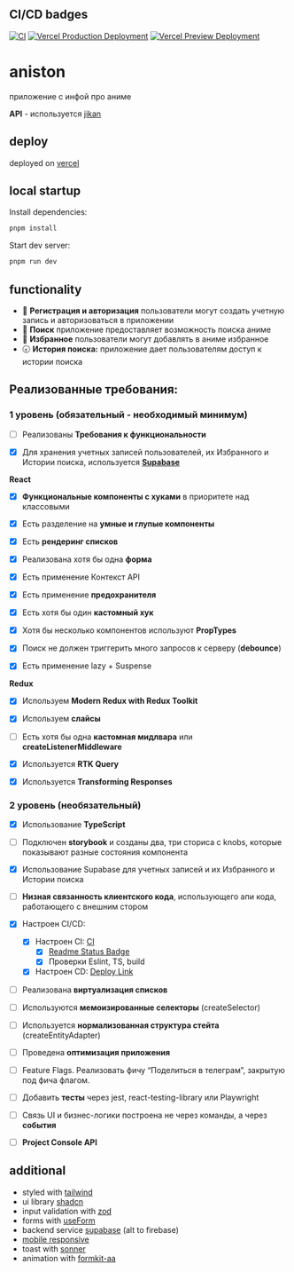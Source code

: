 ## <a id="ci-cd-badges"></a> CI/CD badges
[![CI](https://github.com/neequu/astoning/actions/workflows/ci.yml/badge.svg)](https://github.com/neequu/astoning/actions/workflows/ci.yml)
[![Vercel Production Deployment](https://github.com/neequu/astoning/actions/workflows/deploy.yml/badge.svg)](https://github.com/neequu/astoning/actions/workflows/deploy.yml)
[![Vercel Preview Deployment](https://github.com/neequu/astoning/actions/workflows/preview.yml/badge.svg)](https://github.com/neequu/astoning/actions/workflows/preview.yml)

# aniston

приложение с инфой про аниме

**API** - используется [jikan](https://docs.api.jikan.moe)

## deploy

deployed on [vercel](https://astoning-eight.vercel.app/)

## local startup

Install dependencies:
```javascript
pnpm install
```
Start dev server:
```javascript
pnpm run dev
```

## **functionality**

- 🔐 **Регистрация и авторизация** пользователи могут создать учетную запись и авторизоваться в приложении
- 🔎 **Поиск** приложение предоставляет возможность поиска аниме
- 🖤 **Избранное** пользователи могут добавлять в аниме избранное
- 🕣 **История поиска:** приложение дает пользователям доступ к истории поиска

## Реализованные требования:

### **1 уровень (обязательный - необходимый минимум)**

- [ ] Реализованы **Требования к функциональности**

- [x] Для хранения учетных записей пользователей, их Избранного и Истории поиска, используется [**Supabase**](https://github.com/neequu/astoning/blob/main/src/services/supabase.ts)

**React**

- [x] **Функциональные компоненты c хуками** в приоритете над классовыми
- [x] Есть разделение на **умные и глупые компоненты**

- [x] Есть **рендеринг списков**

- [x] Реализована хотя бы одна **форма**

- [x] Есть применение Контекст API

- [x] Есть применение **предохранителя**

- [x] Есть хотя бы один **кастомный хук**

- [x] Хотя бы несколько компонентов используют **PropTypes**

- [x] Поиск не должен триггерить много запросов к серверу (**debounce**)

- [x] Есть применение lazy + Suspense

**Redux**

- [x] Используем **Modern Redux with Redux Toolkit**
- [x] Используем **слайсы**

- [ ] Есть хотя бы одна **кастомная мидлвара** или **createListenerMiddleware**

- [x] Используется **RTK Query**

- [x] Используется **Transforming Responses**

### **2 уровень (необязательный)**

- [x] Использование **TypeScript**
- [ ] Подключен **storybook** и созданы два, три сториса с knobs, которые показывают разные состояния компонента
- [x] Использование Supabase для учетных записей и их Избранного и Истории поиска

- [ ] **Низная связанность клиентского кода**, использующего апи кода, работающего с внешним стором
- [x] Настроен CI/CD:
    - [x] Настроен CI: [CI](https://github.com/neequu/astoning/blob/main/.github/workflows/ci.yml)
        - [x] [Readme Status Badge](#ci-cd-badges)
        - [x] Проверки Eslint, TS, build

    - [x] Настроен CD: [Deploy Link](#deploy)
- [ ] Реализована **виртуализация списков**
- [ ] Используются **мемоизированные селекторы** (createSelector)
- [ ] Используется **нормализованная структура стейта** (createEntityAdapter)
- [ ] Проведена **оптимизация приложения**

- [ ] Feature Flags. Реализовать фичу “Поделиться в телеграм”, закрытую под фича флагом.

- [ ] Добавить **тесты** через jest, react-testing-library или Playwright

- [ ] Связь UI и бизнес-логики построена не через команды, а через **события**

- [ ] **Project Console API**

## **additional**

- styled with [tailwind](https://tailwindcss.com)
- ui library [shadcn](https://ui.shadcn.com)
- input validation with [zod](https://zod.dev/)
- forms with [useForm](https://react-hook-form.com/docs/useform)
- backend service [supabase](https://supabase.com/) (alt to firebase)
- [mobile responsive](https://developer.mozilla.org/en-US/docs/Learn/CSS/CSS_layout/Responsive_Design)
- toast with [sonner](https://sonner.emilkowal.ski/toast)
- animation with [formkit-aa](https://auto-animate.formkit.com)
